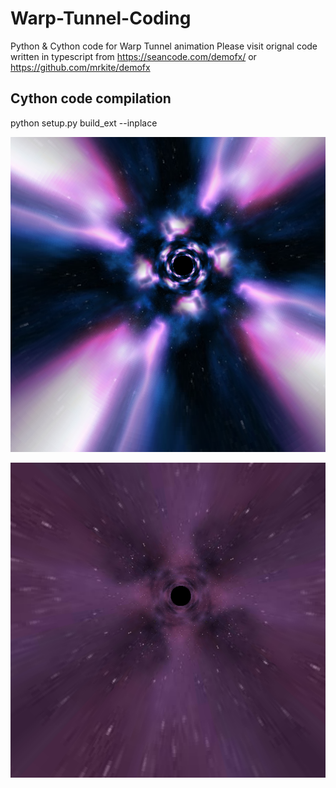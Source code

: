 # Warp-Tunnel-Coding
Python & Cython code for Warp Tunnel animation 
Please visit orignal code written in typescript from https://seancode.com/demofx/ or https://github.com/mrkite/demofx 


## Cython code compilation 
python setup.py build_ext --inplace

![alt text](https://github.com/yoyoberenguer/Warp-Tunnel-Coding/blob/main/screenshot.png)


![alt text](https://github.com/yoyoberenguer/Warp-Tunnel-Coding/blob/main/screenshot1.png)
